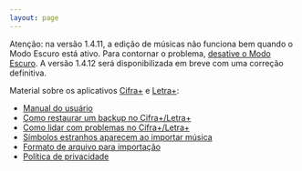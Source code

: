 ```yaml
---
layout: page
---
```


Atenção: na versão 1.4.11, a edição de músicas não funciona bem quando o Modo Escuro está ativo. Para contornar o problema, [desative o Modo Escuro](https://support.apple.com/pt-br/HT210332). A versão 1.4.12 será disponibilizada em breve com uma correção definitiva.

Material sobre os aplicativos [Cifra+](http://itunes.apple.com/app/cifra/id419424673?mt=8&at=11laGg&ct=page) e [Letra+](http://itunes.apple.com/app/letra/id419425457?mt=8&at=11laGg&ct=page):

- [Manual do usuário](manual-br)
- [Como restaurar um backup no Cifra+/Letra+](backup-cifra-br)
- [Como lidar com problemas no Cifra+/Letra+](troubleshooting-cifra-br)
- [Símbolos estranhos aparecem ao importar música](symbols-br)
- [Formato de arquivo para importação](file-format-br)
- [Política de privacidade](privacy)